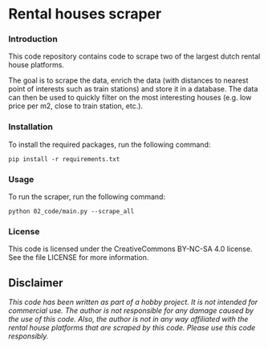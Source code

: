 # Rental houses scraper

### Introduction

This code repository contains code to scrape two of the largest dutch rental house platforms.

The goal is to scrape the data, enrich the data (with distances to nearest point of interests such as train stations)
and store it in a database. The data can then be used to quickly filter on the most interesting houses (e.g. low price
per m2, close to train station, etc.).

### Installation

To install the required packages, run the following command:

```
pip install -r requirements.txt
```

### Usage

To run the scraper, run the following command:

```
python 02_code/main.py --scrape_all
```

### License

This code is licensed under the CreativeCommons BY-NC-SA 4.0 license. See the file LICENSE for more information.

## Disclaimer

_This code has been written as part of a hobby project. It is not intended for commercial use. The author is not
responsible for any damage caused by the use of this code. Also, the author is not in any way affiliated with the rental
house platforms that are scraped by this code. Please use this code responsibly._